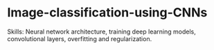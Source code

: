 # Image-classification-using-CNNs
Skills: Neural network architecture, training deep learning models, convolutional layers, overfitting and regularization.
